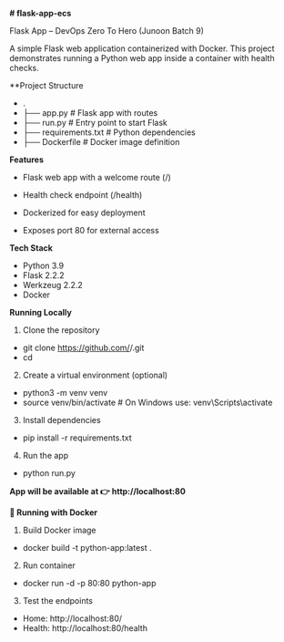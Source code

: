 **# flask-app-ecs**

Flask App – DevOps Zero To Hero (Junoon Batch 9)

A simple Flask web application containerized with Docker.
This project demonstrates running a Python web app inside a container with health checks.

**Project Structure

- .
- ├── app.py             # Flask app with routes
- ├── run.py             # Entry point to start Flask
- ├── requirements.txt   # Python dependencies
- ├── Dockerfile         # Docker image definition

**Features**

-  Flask web app with a welcome route (/)

-  Health check endpoint (/health)

-  Dockerized for easy deployment

-  Exposes port 80 for external access


**Tech Stack**

 - Python 3.9
 - Flask 2.2.2
 - Werkzeug 2.2.2
 - Docker


**Running Locally**

1. Clone the repository

 - git clone https://github.com/<your-username>/<your-repo>.git
 - cd <your-repo>

2. Create a virtual environment (optional)

 - python3 -m venv venv
 - source venv/bin/activate   # On Windows use: venv\Scripts\activate

3. Install dependencies
 - pip install -r requirements.txt

4. Run the app
 - python run.py


**App will be available at 👉 http://localhost:80**



**🐳 Running with Docker**

1. Build Docker image
- docker build -t python-app:latest .

2. Run container
- docker run -d -p 80:80 python-app

3. Test the endpoints
- Home: http://localhost:80/
- Health: http://localhost:80/health

